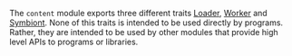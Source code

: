 <!-- This Source Code Form is subject to the terms of the Mozilla Public
   - License, v. 2.0. If a copy of the MPL was not distributed with this
   - file, You can obtain one at http://mozilla.org/MPL/2.0/. -->

<!-- contributed by Irakli Gozalishvili [gozala@mozilla.com] -->

The `content` module exports three different traits [Loader][], [Worker][] and
[Symbiont][]. None of this traits is intended to be used directly by programs.
Rather, they are intended to be used by other modules that provide high
level APIs to programs or libraries.

[Loader]:packages/api-utils/content/loader.html
[Worker]:packages/api-utils/content/worker.html
[Symbiont]:packages/api-utils/content/symbiont.html

